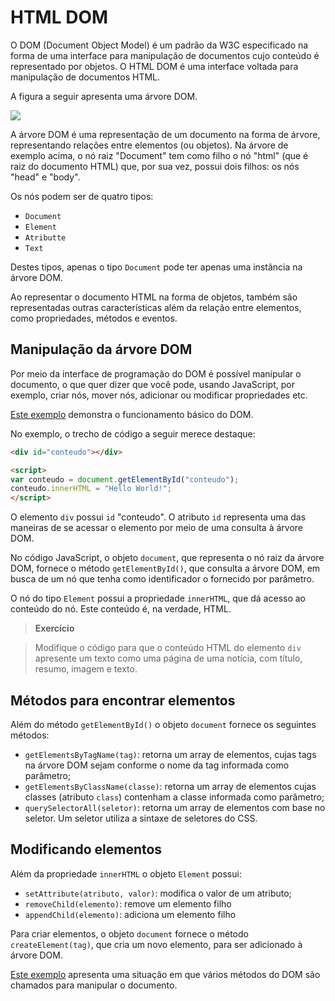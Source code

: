 # HTML DOM

O DOM (Document Object Model) é um padrão da W3C especificado na forma de uma interface para manipulação de documentos cujo conteúdo é representado por objetos. O HTML DOM é uma interface voltada para manipulação de documentos HTML.

A figura a seguir apresenta uma árvore DOM.

![](http://www.w3schools.com/js/pic_htmltree.gif)

A árvore DOM é uma representação de um documento na forma de árvore, representando relações entre elementos (ou objetos). Na árvore de exemplo acima, o nó raiz "Document" tem como filho o nó "html" (que é raiz do documento HTML) que, por sua vez, possui dois filhos: os nós "head" e "body".

Os nós podem ser de quatro tipos:
* `Document`
* `Element`
* `Atributte`
* `Text`

Destes tipos, apenas o tipo `Document` pode ter apenas uma instância na árvore DOM.

Ao representar o documento HTML na forma de objetos, também são representadas outras características além da relação entre elementos, como propriedades, métodos e eventos.

## Manipulação da árvore DOM

Por meio da interface de programação do DOM é possível manipular o documento, o que quer dizer que você pode, usando JavaScript, por exemplo, criar nós, mover nós, adicionar ou modificar propriedades etc.

[Este exemplo](http://embed.plnkr.co/A8JOWp4A85IzNE4NBzNW/preview) demonstra o funcionamento básico do DOM.

No exemplo, o trecho de código a seguir merece destaque:

```html
<div id="conteudo"></div>

<script>
var conteudo = document.getElementById("conteudo");
conteudo.innerHTML = "Hello World!";
</script>
```

O elemento `div` possui `id` "conteudo". O atributo `id` representa uma das maneiras de se acessar o elemento por meio de uma consulta à árvore DOM.

No código JavaScript, o objeto `document`, que representa o nó raiz da árvore DOM, fornece o método `getElementById()`, que consulta a árvore DOM, em busca de um nó que tenha como identificador o fornecido por parâmetro.

O nó do tipo `Element` possui a propriedade `innerHTML`, que dá acesso ao conteúdo do nó. Este conteúdo é, na verdade, HTML.

> **Exercício**

> Modifique o código para que o conteúdo HTML do elemento `div` apresente um texto como uma página de uma notícia, com título, resumo, imagem e texto.  

## Métodos para encontrar elementos

Além do método `getElementById()` o objeto `document` fornece os seguintes métodos:
* `getElementsByTagName(tag)`: retorna um array de elementos, cujas tags na árvore DOM sejam conforme o nome da tag informada como parâmetro;
* `getElementsByClassName(classe)`: retorna um array de elementos cujas classes (atributo `class`) contenham a classe informada como parâmetro;
* `querySelectorAll(seletor)`: retorna um array de elementos com base no seletor. Um seletor utiliza a sintaxe de seletores do CSS.

## Modificando elementos

Além da propriedade `innerHTML` o objeto `Element` possui:
* `setAttribute(atributo, valor)`: modifica o valor de um atributo;
* `removeChild(elemento)`: remove um elemento filho
* `appendChild(elemento)`: adiciona um elemento filho

Para criar elementos, o objeto `document` fornece o método `createElement(tag)`, que cria um novo elemento, para ser adicionado à árvore DOM.

[Este exemplo](http://embed.plnkr.co/X37GpqvFnKFvzaU85z9U/preview)  apresenta uma situação em que vários métodos do DOM são chamados para manipular o documento.